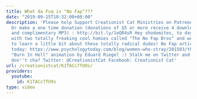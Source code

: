 ```yaml
---
title: What da Fuq is "No Fap"???
date: "2019-09-15T10:32:00+08:00"
description: 'Please help Support Creationist Cat Ministries on Patreon! http://bit.ly/1ASeYOt
  Or make a one time donation (donations of $5 or more receive 4 downloadable CC Toys
  and complimentary MP3) : http://bit.ly/1eQR4sR Hey shodomites, to day I''m hanging
  with two totally freaking cool homies called "The No Fap Bros" and we''re going
  to learn a little bit about these totally radical dudes! No Fap article in psychology
  today: https://www.psychologytoday.com/blog/women-who-stray/201503/the-nofap-phenomenon
  "Burn In Hell" animation by Eduard Riegel :) Stalk me on Twitter and Facebook why
  don''t cha? Twitter: @CreationistCat Facebook: Creationist Cat'
url: /creationistcat/K1TACc7fU9s/
providers:
  youtube:
    id: K1TACc7fU9s
type: video
---
```

